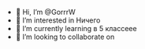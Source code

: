 - 👋 Hi, I’m @GorrrW
- 👀 I’m interested in  Ничего
- 🌱 I’m currently learning  в 5  классеее
- 💞️ I’m looking to collaborate on  

<!---
GorrrW/GorrrW is a ✨ special ✨ repository because its `README.md` (this file) appears on your GitHub profile.
You can click the Preview link to take a look at your changes.
--->
